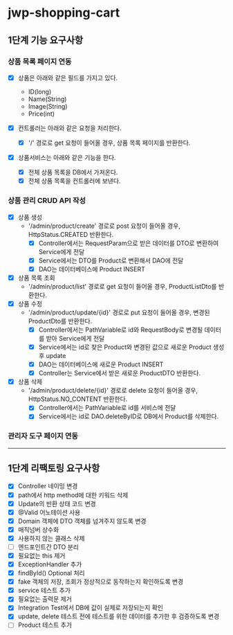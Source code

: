 # jwp-shopping-cart

## 1단계 기능 요구사항

### 상품 목록 페이지 연동

- [x] 상품은 아래와 같은 필드를 가지고 있다.
    - ID(long)
    - Name(String)
    - Image(String)
    - Price(int)

- [x] 컨트롤러는 아래와 같은 요청을 처리한다.
    - [x] '/' 경로로 get 요청이 들어올 경우, 상품 목록 페이지를 반환한다.

- [x] 상품서비스는 아래와 같은 기능을 한다.
    - [x] 전체 상품 목록을 DB에서 가져온다.
    - [x] 전체 상품 목록을 컨트롤러에 보낸다.

### 상품 관리 CRUD API 작성

- [x] 상품 생성
    - '/admin/product/create' 경로로 post 요청이 들어올 경우, HttpStatus.CREATED 반환한다.
        - [x] Controller에서는 RequestParam으로 받은 데이터를 DTO로 변환하여 Service에게 전달
        - [x] Service에서는 DTO를 Product로 변환해서 DAO에 전달
        - [x] DAO는 데이터베이스에 Product INSERT
- [x] 상품 목록 조회
    - '/admin/product/list' 경로로 get 요청이 들어올 경우, ProductListDto를 반환한다.
- [x] 상품 수정
    - '/admin/product/update/{id}' 경로로 put 요청이 들어올 경우, 변경된 ProductDto를 반환한다.
        - [x] Controller에서는 PathVariable로 id와 RequestBody로 변경될 데이터를 받아 Service에게 전달
        - [x] Service에서는 id로 찾은 Product와 변경된 값으로 새로운 Product 생성후 update
        - [x] DAO는 데이터베이스에 새로운 Product INSERT
        - [x] Controller는 Service에서 받은 새로운 ProductDTO 반환한다.
- [x] 상품 삭제
    - '/admin/product/delete/{id}' 경로로 delete 요청이 들어올 경우, HttpStatus.NO_CONTENT 반환한다.
        - [x] Controller에서는 PathVariable로 id를 서비스에 전달
        - [x] Service에서는 id로 DAO.deleteByID로 DB에서 Product를 삭제한다.

### 관리자 도구 페이지 연동

---

## 1단계 리팩토링 요구사항

- [x] Controller 네이밍 변경
- [x] path에서 http method에 대한 키워드 삭제
- [x] Update의 반환 상태 코드 변경
- [x] @Valid 어노테이션 사용
- [x] Domain 객체에 DTO 객체를 넘겨주지 않도록 변경
- [x] 매직넘버 상수화
- [x] 사용하지 않는 클래스 삭제
- [ ] 엔드포인트간 DTO 분리
- [x] 필요없는 this 제거
- [x] ExceptionHandler 추가
- [x] findById() Optional 처리
- [x] fake 객체의 저장, 조회가 정상적으로 동작하는지 확인하도록 변경
- [x] service 테스트 추가
- [x] 필요없는 출력문 제거
- [x] Integration Test에서 DB에 값이 실제로 저장되는지 확인
- [x] update, delete 테스트 전에 테스트를 위한 데이터를 추가한 후 검증하도록 변경
- [ ] Product 테스트 추가
